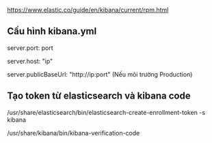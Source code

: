 https://www.elastic.co/guide/en/kibana/current/rpm.html

Cấu hình kibana.yml
---
server.port: port

server.host: "ip"

server.publicBaseUrl: "http://ip:port" (Nếu môi trường Production)

Tạo token từ elasticsearch và kibana code
---
/usr/share/elasticsearch/bin/elasticsearch-create-enrollment-token -s kibana

/usr/share/kibana/bin/kibana-verification-code
